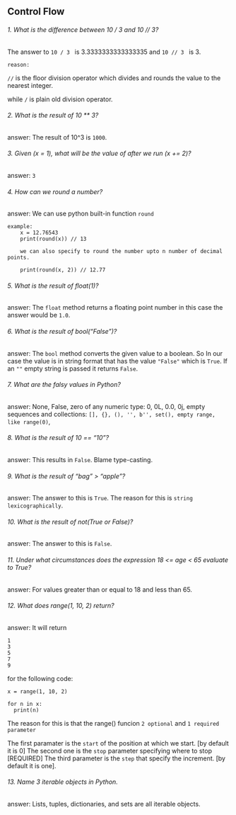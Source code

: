 ## Control Flow



###### 1. What is the difference between 10 / 3 and 10 // 3?

The answer to ```10 / 3 ``` is 3.3333333333333335 and ```10 // 3 ``` is 3.

``reason: ``

```//``` is the floor division operator which divides and rounds the value to the nearest integer.

while ```/``` is plain old division operator.


###### 2. What is the result of 10 ** 3?

answer: The result of 10^3 is ``1000``.


###### 3. Given (x = 1), what will be the value of after we run (x += 2)?

answer: ```3```


###### 4. How can we round a number?

answer: We can use python built-in function ```round``` 
```
example: 
    x = 12.76543
    print(round(x)) // 13

    we can also specify to round the number upto n number of decimal points.

    print(round(x, 2)) // 12.77

```

###### 5. What is the result of float(1)?

answer: The ``float`` method returns a floating point number in this case the answer would be ```1.0```.


###### 6. What is the result of bool(“False”)?

answer: The ``bool`` method converts the given value to a boolean. So In our case the value is in string format that has the value ```"False"``` which is ``True``.
        If an ```""``` empty string is passed it returns ``False``.


###### 7. What are the falsy values in Python?

answer: None, False, zero of any numeric type: 0, 0L, 0.0, 0j, empty sequences and collections: ```[], {}, (), '', b'', set(), empty range, like range(0)```,


###### 8. What is the result of 10 == “10”?

answer: This results in ```False```. Blame type-casting.


###### 9. What is the result of “bag” > “apple”?

answer: The answer to this is ```True```. The reason for this is ```string lexicographically```.


###### 10. What is the result of not(True or False)?

answer: The answer to this is ```False```.


###### 11. Under what circumstances does the expression 18 <= age < 65 evaluate to True?

answer: For values greater than or equal to 18 and less than 65.


###### 12. What does range(1, 10, 2) return?

answer: It will return 

```
1
3
5
7
9
```

for the following code: 
```
x = range(1, 10, 2)

for n in x:
  print(n)
```

The reason for this is that the range() funcion ```2 optional``` and ```1 required parameter```

The first paramater is the ```start``` of the position at which we start. [by default it is 0]
The second one is the ```stop``` parameter specifying where to stop [REQUIRED]
The third parameter is the ```step``` that specify the increment. [by default it is one].


###### 13. Name 3 iterable objects in Python.

answer: Lists, tuples, dictionaries, and sets are all iterable objects.